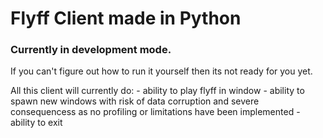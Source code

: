 # Flyff Client made in Python

### Currently in development mode. 
If you can't figure out how to run it yourself then its not ready for you yet.

All this client will currently do:
    - ability to play flyff in window
    - ability to spawn new windows with risk of data corruption and severe consequencess as no profiling or limitations have been implemented
    - ability to exit
